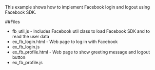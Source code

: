 This example shows how to implement Facebook login and logout using Facebook SDK.

##Files
* fb_util.js - Includes Facebook util class to load Facebook SDK and to read the user data
* ex_fb_login.html - Web page to log in with Facebook
* ex_fb_login.js
* ex_fb_profile.html - Web page to show greeting message and logout button
* ex_fb_profile.js